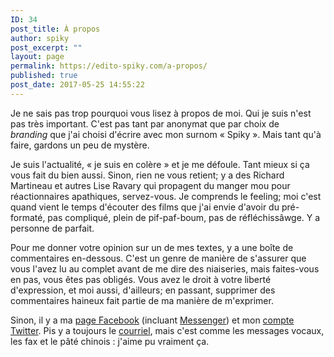 ```yaml
---
ID: 34
post_title: À propos
author: spiky
post_excerpt: ""
layout: page
permalink: https://edito-spiky.com/a-propos/
published: true
post_date: 2017-05-25 14:55:22
---
```

Je ne sais pas trop pourquoi vous lisez à propos de moi. Qui je suis n'est pas très important. C'est pas tant par anonymat que par choix de <em>branding</em> que j'ai choisi d'écrire avec mon surnom « Spiky ». Mais tant qu'à faire, gardons un peu de mystère.

Je suis l'actualité, « je suis en colère » et je me défoule. Tant mieux si ça vous fait du bien aussi. Sinon, rien ne vous retient; y a des Richard Martineau et autres Lise Ravary qui propagent du manger mou pour réactionnaires apathiques, servez-vous. Je comprends le feeling; moi c'est quand vient le temps d'écouter des films que j'ai envie d'avoir du pré-formaté, pas compliqué, plein de pif-paf-boum, pas de réfléchissâwge. Y a personne de parfait.

Pour me donner votre opinion sur un de mes textes, y a une boîte de commentaires en-dessous. C'est un genre de manière de s'assurer que vous l'avez lu au complet avant de me dire des niaiseries, mais faites-vous en pas, vous êtes pas obligés. Vous avez le droit à votre liberté d'expression, et moi aussi, d'ailleurs; en passant, supprimer des commentaires haineux fait partie de ma manière de m'exprimer.

Sinon, il y a ma <a href="https://facebook.com/editospiky">page Facebook</a> (incluant <a href="https://m.me/editospiky">Messenger</a>) et mon <a href="https://twitter.com/editospiky">compte Twitter</a>. Pis y a toujours le <a href="mailto:spiky@edito-spiky.com">courriel</a>, mais c'est comme les messages vocaux, les fax et le pâté chinois : j'aime pu vraiment ça.
